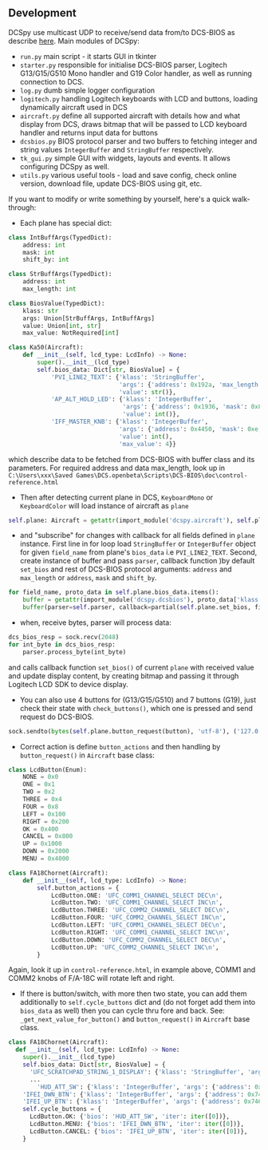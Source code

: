 ## Development
DCSpy use multicast UDP to receive/send data from/to DCS-BIOS as describe [here](https://github.com/DCSFlightpanels/dcs-bios/blob/master/Scripts/DCS-BIOS/doc/developerguide.adoc).
Main modules of DCSpy:
* `run.py` main script - it starts GUI in tkinter
* `starter.py` responsible for initialise DCS-BIOS parser, Logitech G13/G15/G510 Mono handler and G19 Color handler, as well as running connection to DCS.
* `log.py` dumb simple logger configuration
* `logitech.py` handling Logitech keyboards with LCD and buttons, loading dynamically aircraft used in DCS
* `aircraft.py` define all supported aircraft with details how and what display from DCS, draws bitmap that will be passed to LCD keyboard handler and returns input data for buttons
* `dcsbios.py` BIOS protocol parser and two buffers to fetching integer and string values `IntegerBuffer` and `StringBuffer` respectively.
* `tk_gui.py` simple GUI with widgets, layouts and events. It allows configuring DCSpy as well.
* `utils.py` various useful tools - load and save config, check online version, download file, update DCS-BIOS using git, etc.

If you want to modify or write something by yourself, here's a quick walk-through:
* Each plane has special dict:
```python
class IntBuffArgs(TypedDict):
    address: int
    mask: int
    shift_by: int

class StrBuffArgs(TypedDict):
    address: int
    max_length: int

class BiosValue(TypedDict):
    klass: str
    args: Union[StrBuffArgs, IntBuffArgs]
    value: Union[int, str]
    max_value: NotRequired[int]

class Ka50(Aircraft):
    def __init__(self, lcd_type: LcdInfo) -> None:
        super().__init__(lcd_type)
        self.bios_data: Dict[str, BiosValue] = {
            'PVI_LINE2_TEXT': {'klass': 'StringBuffer',
                               'args': {'address': 0x192a, 'max_length': 6},
                               'value': str()},
            'AP_ALT_HOLD_LED': {'klass': 'IntegerBuffer',
                                'args': {'address': 0x1936, 'mask': 0x8000, 'shift_by': 0xf},
                                'value': int()},
            'IFF_MASTER_KNB': {'klass': 'IntegerBuffer',
                               'args': {'address': 0x4450, 'mask': 0xe, 'shift_by': 0x1},
                               'value': int(),
                               'max_value': 4}}
```
which describe data to be fetched from DCS-BIOS with buffer class and its parameters. For required address and data max_length, look up in `C:\Users\xxx\Saved Games\DCS.openbeta\Scripts\DCS-BIOS\doc\control-reference.html`
* Then after detecting current plane in DCS, `KeyboardMono` or `KeyboardColor` will load instance of aircraft as `plane`
```python
self.plane: Aircraft = getattr(import_module('dcspy.aircraft'), self.plane_name)(self.lcd)
```
* and "subscribe" for changes with callback for all fields defined in `plane` instance.
  First line in for loop load `StringBuffer` or `IntegerBuffer` object for given `field_name` from plane's `bios_data` i.e `PVI_LINE2_TEXT`.
  Second, create instance of buffer and pass `parser`, callback function )by default `set_bios` and rest of DCS-BIOS protocol arguments: `address` and `max_length` or `address`, `mask` and `shift_by`.
```python
for field_name, proto_data in self.plane.bios_data.items():
    buffer = getattr(import_module('dcspy.dcsbios'), proto_data['klass'])
    buffer(parser=self.parser, callback=partial(self.plane.set_bios, field_name), **proto_data['args'])
```
* when, receive bytes, parser will process data:
```python
dcs_bios_resp = sock.recv(2048)
for int_byte in dcs_bios_resp:
    parser.process_byte(int_byte)
```
and calls callback function `set_bios()` of current `plane` with received value and update display content, by creating bitmap and passing it through Logitech LCD SDK to device display.

* You can also use 4 buttons for (G13/G15/G510) and 7 buttons (G19), just check their state with `check_buttons()`, which one is pressed and send request do DCS-BIOS.
```python
sock.sendto(bytes(self.plane.button_request(button), 'utf-8'), ('127.0.0.1', 7778))
```
* Correct action is define `button_actions` and then handling by `button_request()` in `Aircraft` base class:
```python
class LcdButton(Enum):
    NONE = 0x0
    ONE = 0x1
    TWO = 0x2
    THREE = 0x4
    FOUR = 0x8
    LEFT = 0x100
    RIGHT = 0x200
    OK = 0x400
    CANCEL = 0x800
    UP = 0x1000
    DOWN = 0x2000
    MENU = 0x4000

class FA18Chornet(Aircraft):
    def __init__(self, lcd_type: LcdInfo) -> None:
        self.button_actions = {
            LcdButton.ONE: 'UFC_COMM1_CHANNEL_SELECT DEC\n',
            LcdButton.TWO: 'UFC_COMM1_CHANNEL_SELECT INC\n',
            LcdButton.THREE: 'UFC_COMM2_CHANNEL_SELECT DEC\n',
            LcdButton.FOUR: 'UFC_COMM2_CHANNEL_SELECT INC\n',
            LcdButton.LEFT: 'UFC_COMM1_CHANNEL_SELECT DEC\n',
            LcdButton.RIGHT: 'UFC_COMM1_CHANNEL_SELECT INC\n',
            LcdButton.DOWN: 'UFC_COMM2_CHANNEL_SELECT DEC\n',
            LcdButton.UP: 'UFC_COMM2_CHANNEL_SELECT INC\n',
        }
```
Again, look it up in `control-reference.html`, in example above, COMM1 and COMM2 knobs of F/A-18C will rotate left and right.

* If there is button/switch, with more then two state, you can add them additionally to `self.cycle_buttons` dict and (do not forget add them into `bios_data` as well) then you can cycle thru fore and back. See: `_get_next_value_for_button()` and `button_request()` in `Aircraft` base class.

```python
class FA18Chornet(Aircraft):
  def __init__(self, lcd_type: LcdInfo) -> None:
    super().__init__(lcd_type)
    self.bios_data: Dict[str, BiosValue] = {
      'UFC_SCRATCHPAD_STRING_1_DISPLAY': {'klass': 'StringBuffer', 'args': {'address': 0x744e, 'max_length': 2}, 'value': ''},
      ...
        'HUD_ATT_SW': {'klass': 'IntegerBuffer', 'args': {'address': 0x742e, 'mask': 0x300, 'shift_by': 0x8}, 'value': int(), 'max_value': 2},
    'IFEI_DWN_BTN': {'klass': 'IntegerBuffer', 'args': {'address': 0x7466, 'mask': 0x10, 'shift_by': 0x4}, 'value': int(), 'max_value': 1},
    'IFEI_UP_BTN': {'klass': 'IntegerBuffer', 'args': {'address': 0x7466, 'mask': 0x8, 'shift_by': 0x3}, 'value': int(), 'max_value': 1}}
    self.cycle_buttons = {
      LcdButton.OK: {'bios': 'HUD_ATT_SW', 'iter': iter([0])},
      LcdButton.MENU: {'bios': 'IFEI_DWN_BTN', 'iter': iter([0])},
      LcdButton.CANCEL: {'bios': 'IFEI_UP_BTN', 'iter': iter([0])},
    }
```
